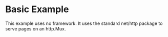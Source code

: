 # Basic Example

This example uses no framework. It uses the standard net/http package to serve
pages on an http.Mux.
